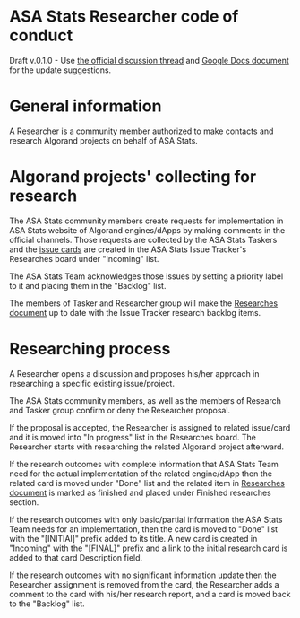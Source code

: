 # ASA Stats Researcher code of conduct

Draft v.0.1.0 - Use [the official discussion thread](https://www.reddit.com/r/asastats/comments/sbqibb/asa_stats_researcher_code_of_conduct_discussion/) and [Google Docs document](https://docs.google.com/document/d/1Ish8jcSNu2wazU62aalysXwnMoKELEUOz6uau_oLWiE/edit#) for the update suggestions.


# General information

A Researcher is a community member authorized to make contacts and research Algorand projects on behalf of ASA Stats.


# Algorand projects' collecting for research

The ASA Stats community members create requests for implementation in ASA Stats website of Algorand engines/dApps by making comments in the official channels. Those requests are collected by the ASA Stats Taskers and the [issue cards](https://github.com/asastats/docs/blob/main/code-of-conduct.md#issue-creation) are created in the ASA Stats Issue Tracker's Researches board under "Incoming" list.

The ASA Stats Team acknowledges those issues by setting a priority label to it and placing them in the "Backlog" list.

The members of Tasker and Researcher group will make the [Researches document](https://github.com/asastats/docs/blob/main/researches.md) up to date with the Issue Tracker research backlog items.


# Researching process

A Researcher opens a discussion and proposes his/her approach in researching a specific existing issue/project.

The ASA Stats community members, as well as the members of Research and Tasker group confirm or deny the Researcher proposal.

If the proposal is accepted, the Researcher is assigned to related issue/card and it is moved into "In progress" list in the Researches board. The Researcher starts with researching the related Algorand project afterward.

If the research outcomes with complete information that ASA Stats Team need for the actual implementation of the related engine/dApp then the related card is moved under "Done" list and the related item in [Researches document](https://github.com/asastats/docs/blob/main/researches.md) is marked as finished and placed under Finished researches section.

If the research outcomes with only basic/partial information the ASA Stats Team needs for an implementation, then the card is moved to "Done" list with the "[INITIAl]" prefix added to its title. A new card is created in "Incoming" with the "[FINAL]" prefix and a link to the initial research card is added to that card Description field.

If the research outcomes with no significant information update then the Researcher assignment is removed from the card, the Researcher adds a comment to the card with his/her research report, and a card is moved back to the "Backlog" list.

